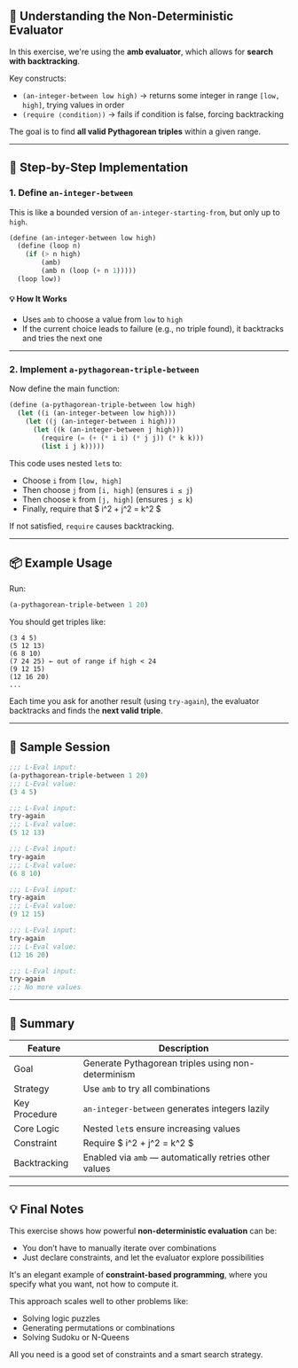 ## 🧠 Understanding the Non-Deterministic Evaluator

In this exercise, we're using the **amb evaluator**, which allows for **search with backtracking**.

Key constructs:
- `(an-integer-between low high)` → returns some integer in range `[low, high]`, trying values in order
- `(require ⟨condition⟩)` → fails if condition is false, forcing backtracking

The goal is to find **all valid Pythagorean triples** within a given range.

---

## 🔧 Step-by-Step Implementation

### 1. **Define `an-integer-between`**

This is like a bounded version of `an-integer-starting-from`, but only up to `high`.

```scheme
(define (an-integer-between low high)
  (define (loop n)
    (if (> n high)
        (amb)
        (amb n (loop (+ n 1)))))
  (loop low))
```

#### 💡 How It Works

- Uses `amb` to choose a value from `low` to `high`
- If the current choice leads to failure (e.g., no triple found), it backtracks and tries the next one

---

### 2. **Implement `a-pythagorean-triple-between`**

Now define the main function:

```scheme
(define (a-pythagorean-triple-between low high)
  (let ((i (an-integer-between low high)))
    (let ((j (an-integer-between i high)))
      (let ((k (an-integer-between j high)))
        (require (= (+ (* i i) (* j j)) (* k k)))
        (list i j k)))))
```

This code uses nested `let`s to:
- Choose `i` from `[low, high]`
- Then choose `j` from `[i, high]` (ensures `i ≤ j`)
- Then choose `k` from `[j, high]` (ensures `j ≤ k`)
- Finally, require that $ i^2 + j^2 = k^2 $

If not satisfied, `require` causes backtracking.

---

## 📦 Example Usage

Run:

```scheme
(a-pythagorean-triple-between 1 20)
```

You should get triples like:

```
(3 4 5)
(5 12 13)
(6 8 10)
(7 24 25) ← out of range if high < 24
(9 12 15)
(12 16 20)
...
```

Each time you ask for another result (using `try-again`), the evaluator backtracks and finds the **next valid triple**.

---

## 🎯 Sample Session

```scheme
;;; L-Eval input:
(a-pythagorean-triple-between 1 20)
;;; L-Eval value:
(3 4 5)

;;; L-Eval input:
try-again
;;; L-Eval value:
(5 12 13)

;;; L-Eval input:
try-again
;;; L-Eval value:
(6 8 10)

;;; L-Eval input:
try-again
;;; L-Eval value:
(9 12 15)

;;; L-Eval input:
try-again
;;; L-Eval value:
(12 16 20)

;;; L-Eval input:
try-again
;;; No more values
```

---

## 🧮 Summary

| Feature | Description |
|--------|-------------|
| Goal | Generate Pythagorean triples using non-determinism |
| Strategy | Use `amb` to try all combinations |
| Key Procedure | `an-integer-between` generates integers lazily |
| Core Logic | Nested `let`s ensure increasing values |
| Constraint | Require $ i^2 + j^2 = k^2 $ |
| Backtracking | Enabled via `amb` — automatically retries other values |

---

## 💡 Final Notes

This exercise shows how powerful **non-deterministic evaluation** can be:
- You don’t have to manually iterate over combinations
- Just declare constraints, and let the evaluator explore possibilities

It's an elegant example of **constraint-based programming**, where you specify what you want, not how to compute it.

This approach scales well to other problems like:
- Solving logic puzzles
- Generating permutations or combinations
- Solving Sudoku or N-Queens

All you need is a good set of constraints and a smart search strategy.
